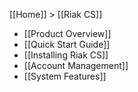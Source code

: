 [[Home]] > [[Riak CS]]

* [[Product Overview]]
* [[Quick Start Guide]]
* [[Installing Riak CS]]
* [[Account Management]]
* [[System Features]]
